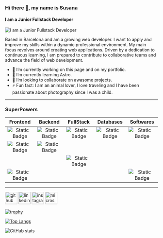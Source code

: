 ### Hi there 👋, my name is Susana
#### I am a Junior Fullstack Developer
![I am a Junior Fullstack Developer](https://github.com/SusannaBH/SusannaBH/assets/118167587/3d3cd1dd-8195-496a-9656-ecde64908153)

Based in Barcelona and am a growing web developer. I want to apply and improve my skills within a dynamic professional environment. My main focus revolves around creating web applications. Driven by a dedication to continuous learning, I am prepared to contribute to collaborative teams and advance the field of web development.

- 🔭 I’m currently working on this page and on my portfolio. 
- 🌱 I’m currently learning Astro. 
- 👯 I’m looking to collaborate on awasome projects. 
- ⚡ Fun fact: I am an animal lover, I love traveling and I have been passionate about photography since I was a child. 

____
### SuperPowers

| Frontend    | Backend     | FullStack    | Databases  | Softwares |
| :---: | :---: | :---: | :---: | :---: |
| ![Static Badge](https://img.shields.io/badge/javascript-%23F7DF1E?style=for-the-badge&logo=visual%20studio%20code&logoColor=black&labelColor=%23F7DF1E) | ![Static Badge](https://img.shields.io/badge/java?style=for-the-badge&logoColor=%23FF0000) | ![Static Badge](https://img.shields.io/badge/TypeScript-blue?style=for-the-badge&logo=typescript&logoColor=white) | ![Static Badge](https://img.shields.io/badge/mySQL-lightblue?style=for-the-badge&logo=mysql&logoColor=black) | ![Static Badge](https://img.shields.io/badge/Git-%23F05032?style=for-the-badge&logo=git&logoColor=white&labelColor=%23F05032) |
| ![Static Badge](https://img.shields.io/badge/React-blue?style=for-the-badge&logo=react&logoColor=white) | ![Static Badge](https://img.shields.io/badge/kotlin?style=for-the-badge&logo=kotlin&logoColor=%237F52FF)
| || ![Static Badge](https://img.shields.io/badge/GitHub-white?style=for-the-badge&logo=github&logoColor=%23181717&labelColor=white) |
| ![Static Badge](https://img.shields.io/badge/Styled--Components-%23DB7093?style=for-the-badge&logo=styledcomponents&logoColor=white) |||| ![Static Badge](https://img.shields.io/badge/VS_Code-%23007ACC?style=for-the-badge&logo=visual%20studio%20code&logoColor=white&labelColor=%23007ACC) |
  
____

[<img src='https://cdn.jsdelivr.net/npm/simple-icons@3.0.1/icons/github.svg' alt='github' height='40'>](https://github.com/SusannaBH)  [<img src='https://cdn.jsdelivr.net/npm/simple-icons@3.0.1/icons/linkedin.svg' alt='linkedin' height='40'>](https://www.linkedin.com/in/susana-bergaz-hernandez/)  [<img src='https://cdn.jsdelivr.net/npm/simple-icons@3.0.1/icons/instagram.svg' alt='instagram' height='40'>](https://www.instagram.com/susanna2n/)  [<img src='https://cdn.jsdelivr.net/npm/simple-icons@3.0.1/icons/microsoftoutlook.svg' alt='microsoftoutlook' height='40'>](susannabergaz@hotmail.com)  

[![trophy](https://github-profile-trophy.vercel.app/?username=SusannaBH)](https://github.com/ryo-ma/github-profile-trophy)

[![Top Langs](https://github-readme-stats.vercel.app/api/top-langs/?username=SusannaBH)](https://github.com/anuraghazra/github-readme-stats)

![GitHub stats](https://github-readme-stats.vercel.app/api?username=SusannaBH&show_icons=true)  



